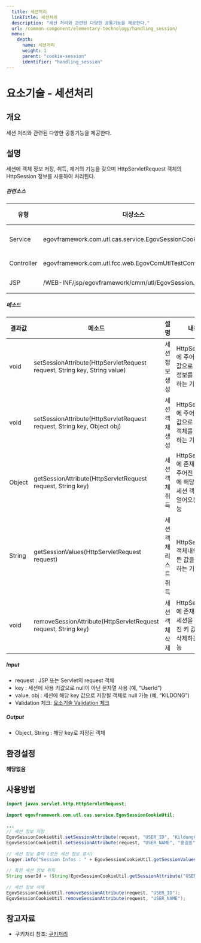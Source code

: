 ```yaml
---
  title: 세션처리
  linkTitle: 세션처리
  description: "세션 처리와 관련된 다양한 공통기능을 제공한다."
  url: /common-component/elementary-technology/handling_session/
  menu:
    depth:
      name: 세션처리
      weight: 1
      parent: "cookie-session"
      identifier: "handling_session"
---
```




# 요소기술 - 세션처리

## 개요

 세션 처리와 관련된 다양한 공통기능을 제공한다.

## 설명

 세션에 객체 정보 저장, 취득, 제거의 기능을 갖으며 HttpServletRequest 객체의 HttpSession 정보를 사용하여 처리된다.

##### 관련소스

| 유형 | 대상소스 | 설명 | 비고 |
| --- | --- | --- | --- |
| Service | egovframework.com.utl.cas.service.EgovSessionCookieUtil.java | 세션 처리 관련 유틸리티 |  |
| Controller | egovframework.com.utl.fcc.web.EgovComUtlTestController.java | 테스트용 controller |  |
| JSP | /WEB-INF/jsp/egovframework/cmm/utl/EgovSession.jsp | 테스트 페이지 |  |

##### 메소드

| 결과값 | 메소드 | 설명 | 내용 |
| --- | --- | --- | --- |
| void | setSessionAttribute(HttpServletRequest request, String key, String value) | 세션 정보 생성 | HttpSession에 주어진 키 값으로 세션 정보를 생성하는 기능 |
| void | setSessionAttribute(HttpServletRequest request, String key, Object obj) | 세션 객체 생성 | HttpSession에 주어진 키 값으로 세션 객체를 생성하는 기능 |
| Object | getSessionAttribute(HttpServletRequest request, String key) | 세션 객체 취득 | HttpSession에 존재하는 주어진 키 값에 해당하는 세션 객체를 얻어오는 기능 |
| String | getSessionValues(HttpServletRequest request) | 세션 객체 리스트 취득 | HttpSession 객체내의 모든 값을 호출하는 기능 |
| void | removeSessionAttribute(HttpServletRequest request, String key) | 세션 객체 삭제 | HttpSession에 존재하는 세션을 주어진 키 값으로 삭제하는 기능 |

##### Input

- request : JSP 또는 Servlet의 request 객체
- key : 세션에 사용 키값으로 null이 아닌 문자열 사용 (예, “UserId”)
- value, obj : 세션에 해당 key 값으로 저장될 객체로 null 가능 (예, “KILDONG”)
- Validation 체크: [요소기술 Validation 체크](https://www.egovframe.go.kr/wiki/doku.php?id=egovframework:%EC%9A%94%EC%86%8C%EA%B8%B0%EC%88%A0_validation_%EC%B2%B4%ED%81%AC)

##### Output

- Object, String : 해당 key로 저정된 객체

## 환경설정

 **해당없음**

## 사용방법

```java
import javax.servlet.http.HttpServletRequest;
 
import egovframework.com.utl.cas.service.EgovSessionCookieUtil;
 
...
// 세션 정보 저장
EgovSessionCookieUtil.setSessionAttribute(request, "USER_ID", "KildongHong");
EgovSessionCookieUtil.setSessionAttribute(request, "USER_NAME", "홍길동");
 
// 세션 정보 출력 (모든 세션 정보 표시)
logger.info("Session Infos : " + EgovSessionCookieUtil.getSessionValuesString(request));
 
// 특정 세션 정보 취득
String userId = (String)EgovSessionCookieUtil.getSessionAttribute("USER_ID");
 
// 세션 정보 삭제
EgovSessionCookieUtil.removeSessionAttribute(request, "USER_ID");
EgovSessionCookieUtil.removeSessionAttribute(request, "USER_NAME");
```

## 참고자료

- 쿠키처리 참조: [쿠키처리](https://www.egovframe.go.kr/wiki/doku.php?id=egovframework:%EC%BF%A0%ED%82%A4%EC%B2%98%EB%A6%AC)